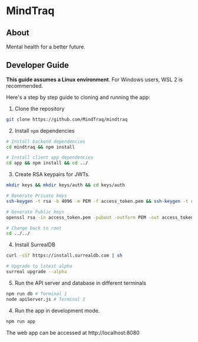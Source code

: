 # MindTraq
## About
Mental health for a better future.

## Developer Guide
**This guide assumes a Linux environment**. For Windows users, WSL 2 is recommended.

Here's a step by step guide to cloning and running the app:

1) Clone the repository
```bash
git clone https://github.com/MindTraq/mindtraq
```

2) Install `npm` dependencies
```bash
# Install backend dependencies
cd mindtraq && npm install

# Install client app dependencies
cd app && npm install && cd ../
```

3) Create RSA keypairs for JWTs.
```bash
mkdir keys && mkdir keys/auth && cd keys/auth

# Generate Private keys
ssh-keygen -t rsa -b 4096 -m PEM -f access_token.pem && ssh-keygen -t rsa -b 4096 -m PEM -f refresh_token.pem

# Generate Public keys
openssl rsa -in access_token.pem -pubout -outform PEM -out access_token.pub.pem && openssl rsa -in refresh_token.pem -pubout -outform PEM -out refresh_token.pub.pem

# Change back to root
cd ../../
```

4) Install SurrealDB
```bash
curl -sSf https://install.surrealdb.com | sh

# Upgrade to latest alpha
surreal upgrade --alpha
```

5) Run the API server and database in different terminals
```bash
npm run db # Terminal 1
node apiServer.js # Terminal 2
```

4) Run the app in development mode.
```bash
npm run app
```

The web app can be accessed at http://localhost:8080